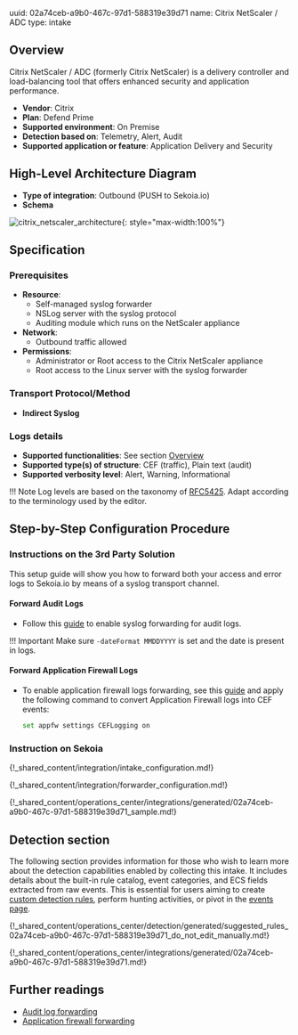 uuid: 02a74ceb-a9b0-467c-97d1-588319e39d71
name: Citrix NetScaler / ADC
type: intake

## Overview

Citrix NetScaler / ADC (formerly Citrix NetScaler) is a delivery controller and load-balancing tool that offers enhanced security and application performance.

- **Vendor**: Citrix
- **Plan**: Defend Prime
- **Supported environment**: On Premise
- **Detection based on**: Telemetry, Alert, Audit
- **Supported application or feature**: Application Delivery and Security

## High-Level Architecture Diagram

- **Type of integration**: Outbound (PUSH to Sekoia.io)
- **Schema**

![citrix_netscaler_architecture](/assets/integration/citrix_netscaler_architecture.png){: style="max-width:100%"}

## Specification

### Prerequisites

- **Resource**:
    - Self-managed syslog forwarder
    - NSLog server with the syslog protocol
    - Auditing module which runs on the NetScaler appliance
- **Network**:
    - Outbound traffic allowed
- **Permissions**:
    - Administrator or Root access to the Citrix NetScaler appliance
    - Root access to the Linux server with the syslog forwarder

### Transport Protocol/Method

- **Indirect Syslog**

### Logs details

- **Supported functionalities**: See section [Overview](#overview)
- **Supported type(s) of structure**: CEF (traffic), Plain text (audit)
- **Supported verbosity level**: Alert, Warning, Informational

!!! Note
    Log levels are based on the taxonomy of [RFC5425](https://datatracker.ietf.org/doc/html/rfc5424). Adapt according to the terminology used by the editor.

## Step-by-Step Configuration Procedure

### Instructions on the 3rd Party Solution

This setup guide will show you how to forward both your access and error logs to Sekoia.io by means of a syslog transport channel.

#### Forward Audit Logs

- Follow this [guide](https://docs.netscaler.com/en-us/citrix-adc/current-release/system/audit-logging/configuring-audit-logging.html) to enable syslog forwarding for audit logs.

!!! Important
    Make sure `-dateFormat MMDDYYYY` is set and the date is present in logs.

#### Forward Application Firewall Logs

- To enable application firewall logs forwarding, see this [guide](https://support.citrix.com/article/CTX138973/how-to-send-application-firewall-messages-to-a-separate-syslog-server) and apply the following command to convert Application Firewall logs into CEF events:

    ```bash
    set appfw settings CEFLogging on
    ```

### Instruction on Sekoia

{!_shared_content/integration/intake_configuration.md!}

{!_shared_content/integration/forwarder_configuration.md!}

{!_shared_content/operations_center/integrations/generated/02a74ceb-a9b0-467c-97d1-588319e39d71_sample.md!}

## Detection section

The following section provides information for those who wish to learn more about the detection capabilities enabled by collecting this intake. It includes details about the built-in rule catalog, event categories, and ECS fields extracted from raw events. This is essential for users aiming to create [custom detection rules](/docs/xdr/features/detect/sigma.md), perform hunting activities, or pivot in the [events page](/docs/xdr/features/investigate/events.md).

{!_shared_content/operations_center/detection/generated/suggested_rules_02a74ceb-a9b0-467c-97d1-588319e39d71_do_not_edit_manually.md!}

{!_shared_content/operations_center/integrations/generated/02a74ceb-a9b0-467c-97d1-588319e39d71.md!}

## Further readings

- [Audit log forwarding](https://docs.netscaler.com/en-us/citrix-adc/current-release/system/audit-logging/configuring-audit-logging.html)
- [Application firewall forwarding](https://support.citrix.com/article/CTX138973/how-to-send-application-firewall-messages-to-a-separate-syslog-server)